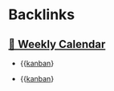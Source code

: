 
# Backlinks
## [  📅  Weekly Calendar](<  📅  Weekly Calendar.md>)
- {{[kanban](<kanban.md>)}

- {{[kanban](<kanban.md>)}


